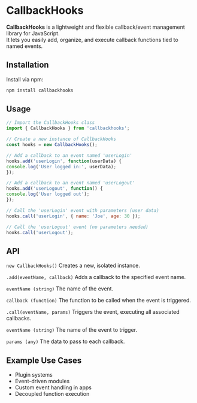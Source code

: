 # CallbackHooks

**CallbackHooks** is a lightweight and flexible callback/event management library for JavaScript.  
It lets you easily add, organize, and execute callback functions tied to named events.

## Installation

Install via npm:

```bash
npm install callbackhooks
```

## Usage

```javascript
// Import the CallbackHooks class
import { CallbackHooks } from 'callbackhooks';

// Create a new instance of CallbackHooks
const hooks = new CallbackHooks();

// Add a callback to an event named 'userLogin'
hooks.add('userLogin', function(userData) {
console.log('User logged in:', userData);
});

// Add a callback to an event named 'userLogout'
hooks.add('userLogout', function() {
console.log('User logged out');
});

// Call the 'userLogin' event with parameters (user data)
hooks.call('userLogin', { name: 'Joe', age: 30 });

// Call the 'userLogout' event (no parameters needed)
hooks.call('userLogout');
```

## API

`new CallbackHooks()`
Creates a new, isolated instance.

`.add(eventName, callback)`
Adds a callback to the specified event name.

`eventName (string)`
The name of the event.

`callback (function)`
The function to be called when the event is triggered.

`.call(eventName, params)`
Triggers the event, executing all associated callbacks.

`eventName (string)`
The name of the event to trigger.

`params (any)`
The data to pass to each callback.

## Example Use Cases

- Plugin systems
- Event-driven modules
- Custom event handling in apps
- Decoupled function execution